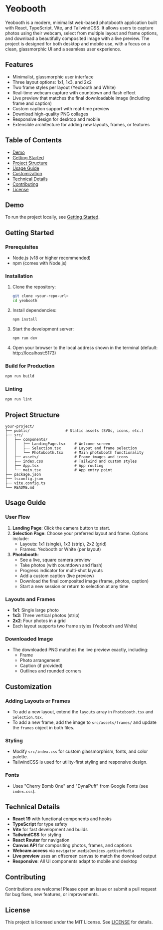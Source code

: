 
# Yeobooth

Yeobooth is a modern, minimalist web-based photobooth application built with React, TypeScript, Vite, and TailwindCSS. It allows users to capture photos using their webcam, select from multiple layout and frame options, and download a beautifully composited image with a live preview. The project is designed for both desktop and mobile use, with a focus on a clean, glassmorphic UI and a seamless user experience.

## Features

- Minimalist, glassmorphic user interface
- Three layout options: 1x1, 1x3, and 2x2
- Two frame styles per layout (Yeobooth and White)
- Real-time webcam capture with countdown and flash effect
- Live preview that matches the final downloadable image (including frame and caption)
- Custom caption support with real-time preview
- Download high-quality PNG collages
- Responsive design for desktop and mobile
- Extensible architecture for adding new layouts, frames, or features

## Table of Contents
- [Demo](#demo)
- [Getting Started](#getting-started)
- [Project Structure](#project-structure)
- [Usage Guide](#usage-guide)
- [Customization](#customization)
- [Technical Details](#technical-details)
- [Contributing](#contributing)
- [License](#license)

## Demo

To run the project locally, see [Getting Started](#getting-started).

## Getting Started

### Prerequisites
- Node.js (v18 or higher recommended)
- npm (comes with Node.js)

### Installation

1. Clone the repository:
   ```sh
   git clone <your-repo-url>
   cd yeobooth
   ```
2. Install dependencies:
   ```sh
   npm install
   ```
3. Start the development server:
   ```sh
   npm run dev
   ```
4. Open your browser to the local address shown in the terminal (default: http://localhost:5173)

### Build for Production

```sh
npm run build
```

### Linting

```sh
npm run lint
```

## Project Structure

```
your-project/
├── public/                # Static assets (SVGs, icons, etc.)
├── src/
│   ├── components/
│   │   ├── LandingPage.tsx    # Welcome screen
│   │   ├── Selection.tsx      # Layout and frame selection
│   │   └── Photobooth.tsx     # Main photobooth functionality
│   ├── assets/                # Frame images and icons
│   ├── index.css              # Tailwind and custom styles
│   ├── App.tsx                # App routing
│   └── main.tsx               # App entry point
├── package.json
├── tsconfig.json
├── vite.config.ts
└── README.md
```

## Usage Guide

### User Flow
1. **Landing Page**: Click the camera button to start.
2. **Selection Page**: Choose your preferred layout and frame. Options include:
   - Layouts: 1x1 (single), 1x3 (strip), 2x2 (grid)
   - Frames: Yeobooth or White (per layout)
3. **Photobooth**:
   - See a live, square camera preview
   - Take photos (with countdown and flash)
   - Progress indicator for multi-shot layouts
   - Add a custom caption (live preview)
   - Download the final composited image (frame, photos, caption)
   - Start a new session or return to selection at any time

### Layouts and Frames
- **1x1**: Single large photo
- **1x3**: Three vertical photos (strip)
- **2x2**: Four photos in a grid
- Each layout supports two frame styles (Yeobooth and White)

### Downloaded Image
- The downloaded PNG matches the live preview exactly, including:
  - Frame
  - Photo arrangement
  - Caption (if provided)
  - Outlines and rounded corners

## Customization

### Adding Layouts or Frames
- To add a new layout, extend the `layouts` array in `Photobooth.tsx` and `Selection.tsx`.
- To add a new frame, add the image to `src/assets/frames/` and update the `frames` object in both files.

### Styling
- Modify `src/index.css` for custom glassmorphism, fonts, and color palette.
- TailwindCSS is used for utility-first styling and responsive design.

### Fonts
- Uses "Cherry Bomb One" and "DynaPuff" from Google Fonts (see `index.css`).

## Technical Details

- **React 19** with functional components and hooks
- **TypeScript** for type safety
- **Vite** for fast development and builds
- **TailwindCSS** for styling
- **React Router** for navigation
- **Canvas API** for compositing photos, frames, and captions
- **Webcam access** via `navigator.mediaDevices.getUserMedia`
- **Live preview** uses an offscreen canvas to match the download output
- **Responsive**: All UI components adapt to mobile and desktop

## Contributing

Contributions are welcome! Please open an issue or submit a pull request for bug fixes, new features, or improvements.

## License

This project is licensed under the MIT License. See [LICENSE](LICENSE) for details.
